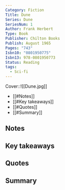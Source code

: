```yaml
---
Category: Fiction
Title: Dune
Series: Dune
SeriesNum: 1
Author: Frank Herbert
Type: Book
Publisher: Chilton Books
Publish: August 1965
Pages: "743"
Isbn10: "0801950775"
Isbn13: 978-0801950773
Status: Reading
tags:
  - Sci-fi
---
```



Cover::![[Dune.jpg]]


- [[#Notes]]
- [[#Key takeaways]]
- [[#Quotes]]
- [[#Summary]]

  

  

## Notes

## Key takeaways

## Quotes

## Summary
